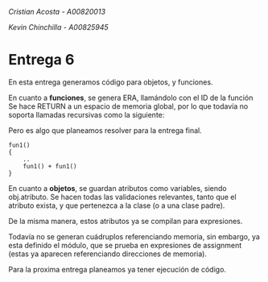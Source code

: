 *Cristian Acosta - A00820013*

*Kevin Chinchilla - A00825945*

# Entrega 6
En esta entrega generamos código para objetos, y funciones.

En cuanto a **funciones**, se genera ERA, llamándolo con el ID de la función
Se hace RETURN a un espacio de memoria global, por lo que todavía no soporta
llamadas recursivas como la siguiente:

Pero es algo que planeamos resolver para la entrega final.

```
fun1()
{
    ..
    fun1() + fun1()
}
```

En cuanto a **objetos**, se guardan atributos como variables, siendo 
obj.atributo.
Se hacen todas las validaciones relevantes, tanto que el atributo exista, y que
pertenezca a la clase (o a una clase padre).

De la misma manera, estos atributos ya se compilan para expresiones.

Todavía no se generan cuádruplos referenciando memoria, sin embargo, ya esta 
definido el módulo, que se prueba en expresiones de assignment (estas
ya aparecen referenciando direcciones de memoria).

Para la proxima entrega planeamos ya tener ejecución de código.